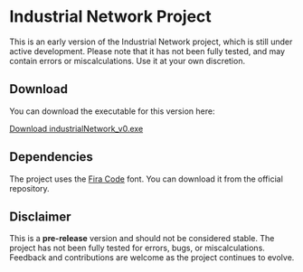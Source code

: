 # Industrial Network Project

This is an early version of the Industrial Network project, which is still under active development. Please note that it has not been fully tested, and may contain errors or miscalculations. Use it at your own discretion.

## Download

You can download the executable for this version here:

[Download industrialNetwork_v0.exe](https://github.com/CesarCruzUtec/industrialNetwork/releases/download/v0/industrialNetwrok_v0.exe)

## Dependencies

The project uses the [Fira Code](https://github.com/tonsky/FiraCode) font. You can download it from the official repository.

## Disclaimer

This is a **pre-release** version and should not be considered stable. The project has not been fully tested for errors, bugs, or miscalculations. Feedback and contributions are welcome as the project continues to evolve.
